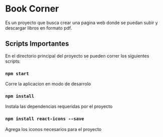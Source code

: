 # Book Corner 
Es un proyecto que busca crear una pagina web donde se puedan subir y descargar libros en formato pdf.

## Scripts Importantes

En el directorio principal del proyecto se pueden correr los siguientes scripts:
### `npm start`

Corre la aplicacion en modo de desarrolo

### `npm install` 

Instala las dependencias requeridas por el proyecto

### `npm install react-icons --save`
Agrega los iconos necesarios para el proyecto
